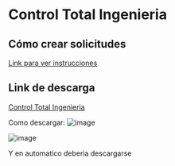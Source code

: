 # Control Total Ingenieria

## Cómo crear solicitudes
[Link para ver instrucciones](https://github.com/Darkk3n/EngineeringManagement/blob/main/EngineeringManagement.UI/README.md)

## Link de descarga

[Control Total Ingenieria](https://github.com/Darkk3n/EngineeringManagement/blob/main/Installer/ControlTotalIngeneria.zip)

Como descargar:
![image](https://github.com/user-attachments/assets/54cc4c57-615c-4feb-9b1e-0c677476bc8d)

![image](https://github.com/user-attachments/assets/8404b617-1806-46c5-857e-54c3465e97d7)

Y en automatico deberia descargarse
